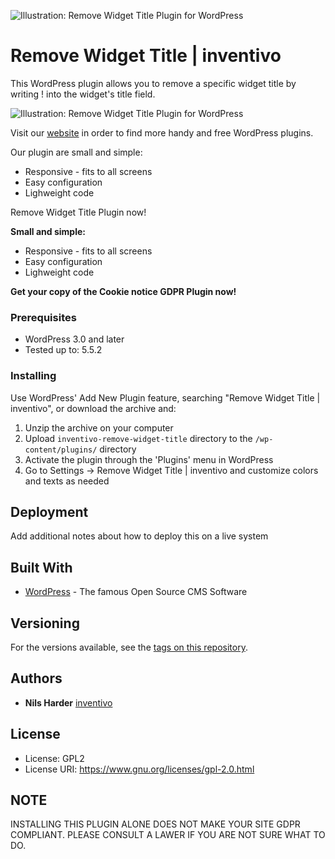 ![Illustration: Remove Widget Title Plugin for WordPress](https://ps.w.org/remove-widget-title-inventivo/assets/banner-772x250.png?rev=1954399)

# Remove Widget Title | inventivo

This WordPress plugin allows you to remove a specific widget title by writing ! into the widget's title field.

![Illustration: Remove Widget Title Plugin for WordPress](http://plugins.svn.wordpress.org/remove-widget-title-inventivo/assets/screenshot-1.png)

Visit our <a href="https://www.inventivo.de/wordpress-agentur/wordpress-plugins">website</a> in order to find more handy and free WordPress plugins.

Our plugin are small and simple:
- Responsive - fits to all screens
- Easy configuration
- Lighweight code

Remove Widget Title Plugin now!

**Small and simple:**
* Responsive - fits to all screens
* Easy configuration
* Lighweight code

**Get your copy of the Cookie notice GDPR Plugin now!**




### Prerequisites

* WordPress 3.0 and later
* Tested up to: 5.5.2

### Installing

Use WordPress' Add New Plugin feature, searching "Remove Widget Title | inventivo", or download the archive and:

1. Unzip the archive on your computer  
2. Upload `inventivo-remove-widget-title` directory to the `/wp-content/plugins/` directory
3. Activate the plugin through the 'Plugins' menu in WordPress
4. Go to Settings -> Remove Widget Title | inventivo and customize colors and texts as needed


## Deployment

Add additional notes about how to deploy this on a live system

## Built With

* [WordPress](https://www.wordpress.org) - The famous Open Source CMS Software

## Versioning

For the versions available, see the [tags on this repository](https://github.com/your/project/tags). 

## Authors

* **Nils Harder** [inventivo](https://www.inventivo.de)

## License

* License:      GPL2
* License URI:  https://www.gnu.org/licenses/gpl-2.0.html

## NOTE

INSTALLING THIS PLUGIN ALONE DOES NOT MAKE YOUR SITE GDPR COMPLIANT. PLEASE CONSULT A LAWER IF YOU ARE NOT SURE WHAT TO DO.
